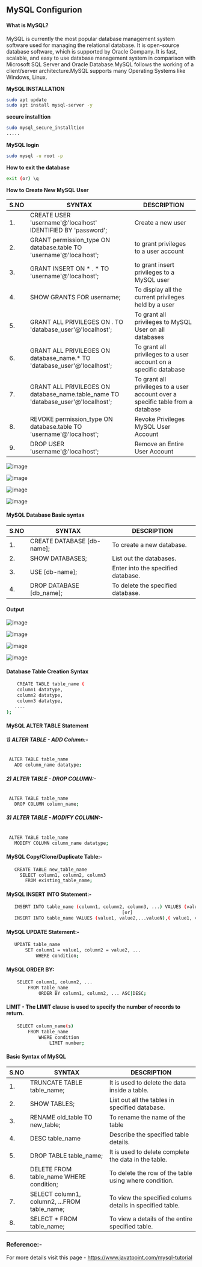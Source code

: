 ## MySQL Configurion

#### What is MySQL?

MySQL is currently the most popular database management system software used for managing the relational database. It is open-source database software, which is supported by Oracle Company. It is fast, scalable, and easy to use database management system in comparison with Microsoft SQL Server and Oracle Database.MySQL follows the working of a client/server architecture.MySQL supports many Operating Systems like Windows, Linux.

**MySQL INSTALLATION**
  
```bash
sudo apt update
sudo apt install mysql-server -y
```
**secure installtion**

```bash
sudo mysql_secure_installtion
.....
```

**MySQL login**

```bash
sudo mysql -u root -p
```
   
**How to exit the database**

```bash
exit (or) \q
```
    
**How to Create New MySQL User**

|S.NO|SYNTAX|DESCRIPTION|
|---|----|-----|
|1.|CREATE USER 'username'@'localhost' IDENTIFIED BY 'password';| Create a new user|
|2.|GRANT permission_type ON database.table TO 'username'@'localhost';| to grant privileges to a user account |
|3.|GRANT INSERT ON * . * TO 'username'@'localhost';|to grant insert privileges to a MySQL user|
|4.|SHOW GRANTS FOR username;|To display all the current privileges held by a user|
|5.|GRANT ALL PRIVILEGES ON *.* TO 'database_user'@'localhost';|To grant all privileges to MySQL User on all databases|
|6.|GRANT ALL PRIVILEGES ON database_name.* TO 'database_user'@'localhost';|To grant all privileges to a user account on a specific database|
|7.|GRANT ALL PRIVILEGES ON database_name.table_name TO 'database_user'@'localhost';|To grant all privileges to a user account over a specific table from a database |
|8.|REVOKE permission_type ON database.table TO 'username'@'localhost';|Revoke Privileges MySQL User Account|
|9.|DROP USER 'username'@'localhost';|Remove an Entire User Account|


![image](https://user-images.githubusercontent.com/98270930/164440513-e8d7f900-461d-4db9-9382-62d153b1f232.png)

![image](https://user-images.githubusercontent.com/98270930/164442717-9d8699bc-d67a-42b8-b779-63d3e06c57c8.png)

![image](https://user-images.githubusercontent.com/98270930/164443627-9caf820a-68d6-4626-a5f2-8d96b4578ee5.png)

![image](https://user-images.githubusercontent.com/98270930/164444271-ae4a6350-2c79-47c6-b928-75de64fd624e.png)


#### MySQL Database Basic syntax

|S.NO|SYNTAX|DESCRIPTION|
|---|----|-----|
|1.|CREATE DATABASE [db-name];  |To create a new database.|
|2.|SHOW DATABASES;|List out the databases.|
|3.|USE [db-name];|Enter into the specified database.|
|4.|DROP DATABASE [db_name];|To delete the specified database.|


#### Output 

![image](https://user-images.githubusercontent.com/98270930/164432767-f103370c-7ba6-42c6-9d05-5f881fb1b58e.png)

 ![image](https://user-images.githubusercontent.com/98270930/164433044-e189e893-5549-4b81-8f05-42d63a4506a6.png)

 ![image](https://user-images.githubusercontent.com/98270930/164433288-a061e2e5-26aa-4b93-90fe-cdb70cd822ec.png)
 
 ![image](https://user-images.githubusercontent.com/98270930/164434562-50e2d6f2-6e5f-4de9-9bb2-522124a8d163.png)


#### Database Table Creation Syntax
```bash
    CREATE TABLE table_name (
    column1 datatype,
    column2 datatype,
    column3 datatype,
   ....
);
```
#### MySQL ALTER TABLE Statement

##### 1) ALTER TABLE - ADD Column:-
 ```bash

  ALTER TABLE table_name
    ADD column_name datatype; 
```
##### 2) ALTER TABLE - DROP COLUMN:-
 ```bash

  ALTER TABLE table_name
    DROP COLUMN column_name;  
```
##### 3) ALTER TABLE - MODIFY COLUMN:-
 ```bash

  ALTER TABLE table_name
    MODIFY COLUMN column_name datatype;   
```
#### MySQL Copy/Clone/Duplicate Table:-
 ```bash
    CREATE TABLE new_table_name  
      SELECT column1, column2, column3   
        FROM existing_table_name;    
```

####  MySQL INSERT INTO Statement:-
 ```bash
    INSERT INTO table_name (column1, column2, column3, ...) VALUES (value1, value2, value3, ...); 
                                            [or]
    INSERT INTO table_name VALUES (value1, value2,...valueN),( value1, value2,...valueN ),...........,( value1, value2,...valueN );                                      
```

####  MySQL UPDATE Statement:-
 ```bash
    UPDATE table_name  
        SET column1 = value1, column2 = value2, ...
            WHERE condition;                                               
```

#### MySQL ORDER BY:
```bash
    SELECT column1, column2, ...
        FROM table_name
            ORDER BY column1, column2, ... ASC|DESC; 
```

#### LIMIT - The LIMIT clause is used to specify the number of records to return.
```bash
    SELECT column_name(s)
        FROM table_name
            WHERE condition
                LIMIT number; 
```
#### Basic Syntax of MySQL 

|S.NO|SYNTAX|DESCRIPTION|
|---|----|-----|
|1.|TRUNCATE TABLE table_name;|It is used to delete the data inside a table.|
|2.|SHOW TABLES; | List out all the tables in specified database.|
|3.|RENAME old_table TO new_table;| To rename the name of the table|
|4.|DESC table_name|Describe the specified table details.|
|5.|DROP TABLE  table_name;|It is used to delete complete the data in the table.|
|6.|DELETE FROM table_name WHERE condition; |To delete the row of the table using where condition.|
|7.|SELECT column1, column2, ...FROM table_name; |To view the specified colums details in specified table.|
|8.|SELECT * FROM table_name; |To view a details of the entire specified table.|

### Reference:-

For more details visit this page - https://www.javatpoint.com/mysql-tutorial
